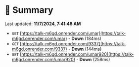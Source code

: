 # 📖 Summary
Last updated: **11/7/2024, 7:41:48 AM**

- `GET` [https://talk-m6gd.onrender.com/umar](https://talk-m6gd.onrender.com/umar) - **Down** (184ms)
- `GET` [https://talk-m6gd.onrender.com/9337](https://talk-m6gd.onrender.com/9337) - **Down** (144ms)
- `GET` [https://talk-m6gd.onrender.com/umar920](https://talk-m6gd.onrender.com/umar920) - **Down** (258ms)

